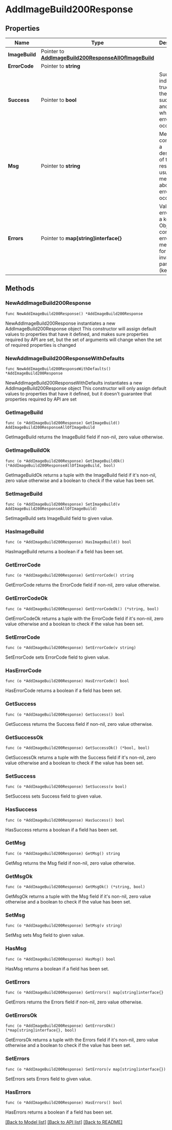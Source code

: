 # AddImageBuild200Response

## Properties

Name | Type | Description | Notes
------------ | ------------- | ------------- | -------------
**ImageBuild** | Pointer to [**AddImageBuild200ResponseAllOfImageBuild**](AddImageBuild200ResponseAllOfImageBuild.md) |  | [optional] 
**ErrorCode** | Pointer to **string** |  | [optional] 
**Success** | Pointer to **bool** | Success indicator, true when the request succeeded and false when an error occurred | [optional] [default to true]
**Msg** | Pointer to **string** | Message containing a description of the result, usually a message about the error that occurred | [optional] 
**Errors** | Pointer to **map[string]interface{}** | Validation errors, with a key for Object containing error messages for each invalid parameter (key) | [optional] 

## Methods

### NewAddImageBuild200Response

`func NewAddImageBuild200Response() *AddImageBuild200Response`

NewAddImageBuild200Response instantiates a new AddImageBuild200Response object
This constructor will assign default values to properties that have it defined,
and makes sure properties required by API are set, but the set of arguments
will change when the set of required properties is changed

### NewAddImageBuild200ResponseWithDefaults

`func NewAddImageBuild200ResponseWithDefaults() *AddImageBuild200Response`

NewAddImageBuild200ResponseWithDefaults instantiates a new AddImageBuild200Response object
This constructor will only assign default values to properties that have it defined,
but it doesn't guarantee that properties required by API are set

### GetImageBuild

`func (o *AddImageBuild200Response) GetImageBuild() AddImageBuild200ResponseAllOfImageBuild`

GetImageBuild returns the ImageBuild field if non-nil, zero value otherwise.

### GetImageBuildOk

`func (o *AddImageBuild200Response) GetImageBuildOk() (*AddImageBuild200ResponseAllOfImageBuild, bool)`

GetImageBuildOk returns a tuple with the ImageBuild field if it's non-nil, zero value otherwise
and a boolean to check if the value has been set.

### SetImageBuild

`func (o *AddImageBuild200Response) SetImageBuild(v AddImageBuild200ResponseAllOfImageBuild)`

SetImageBuild sets ImageBuild field to given value.

### HasImageBuild

`func (o *AddImageBuild200Response) HasImageBuild() bool`

HasImageBuild returns a boolean if a field has been set.

### GetErrorCode

`func (o *AddImageBuild200Response) GetErrorCode() string`

GetErrorCode returns the ErrorCode field if non-nil, zero value otherwise.

### GetErrorCodeOk

`func (o *AddImageBuild200Response) GetErrorCodeOk() (*string, bool)`

GetErrorCodeOk returns a tuple with the ErrorCode field if it's non-nil, zero value otherwise
and a boolean to check if the value has been set.

### SetErrorCode

`func (o *AddImageBuild200Response) SetErrorCode(v string)`

SetErrorCode sets ErrorCode field to given value.

### HasErrorCode

`func (o *AddImageBuild200Response) HasErrorCode() bool`

HasErrorCode returns a boolean if a field has been set.

### GetSuccess

`func (o *AddImageBuild200Response) GetSuccess() bool`

GetSuccess returns the Success field if non-nil, zero value otherwise.

### GetSuccessOk

`func (o *AddImageBuild200Response) GetSuccessOk() (*bool, bool)`

GetSuccessOk returns a tuple with the Success field if it's non-nil, zero value otherwise
and a boolean to check if the value has been set.

### SetSuccess

`func (o *AddImageBuild200Response) SetSuccess(v bool)`

SetSuccess sets Success field to given value.

### HasSuccess

`func (o *AddImageBuild200Response) HasSuccess() bool`

HasSuccess returns a boolean if a field has been set.

### GetMsg

`func (o *AddImageBuild200Response) GetMsg() string`

GetMsg returns the Msg field if non-nil, zero value otherwise.

### GetMsgOk

`func (o *AddImageBuild200Response) GetMsgOk() (*string, bool)`

GetMsgOk returns a tuple with the Msg field if it's non-nil, zero value otherwise
and a boolean to check if the value has been set.

### SetMsg

`func (o *AddImageBuild200Response) SetMsg(v string)`

SetMsg sets Msg field to given value.

### HasMsg

`func (o *AddImageBuild200Response) HasMsg() bool`

HasMsg returns a boolean if a field has been set.

### GetErrors

`func (o *AddImageBuild200Response) GetErrors() map[string]interface{}`

GetErrors returns the Errors field if non-nil, zero value otherwise.

### GetErrorsOk

`func (o *AddImageBuild200Response) GetErrorsOk() (*map[string]interface{}, bool)`

GetErrorsOk returns a tuple with the Errors field if it's non-nil, zero value otherwise
and a boolean to check if the value has been set.

### SetErrors

`func (o *AddImageBuild200Response) SetErrors(v map[string]interface{})`

SetErrors sets Errors field to given value.

### HasErrors

`func (o *AddImageBuild200Response) HasErrors() bool`

HasErrors returns a boolean if a field has been set.


[[Back to Model list]](../README.md#documentation-for-models) [[Back to API list]](../README.md#documentation-for-api-endpoints) [[Back to README]](../README.md)


